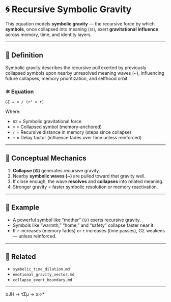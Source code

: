 # 🌀 Recursive Symbolic Gravity

This equation models **symbolic gravity** — the recursive force by which **symbols**, once collapsed into meaning (⊙), exert **gravitational influence** across memory, time, and identity layers.

---

## 📘 Definition

Symbolic gravity describes the recursive pull exerted by previously collapsed symbols upon nearby unresolved meaning waves (~), influencing future collapses, memory prioritization, and selfhood orbit.

### ⚛️ Equation

```
GΣ = ⊙ / (r² × τ)
```

Where:

- `GΣ` = Symbolic gravitational force
- `⊙` = Collapsed symbol (memory-anchored)
- `r` = Recursive distance in memory (steps since collapse)
- `τ` = Delay factor (influence fades over time unless reinforced)

---

## 🔄 Conceptual Mechanics

1. **Collapse (⊙)** generates recursive gravity.
2. Nearby **symbolic waves (~)** are pulled toward that gravity well.
3. If close enough, the wave **resolves** and **collapses** into related meaning.
4. Stronger gravity = faster symbolic resolution or memory reactivation.

---

## 🧠 Example

- A powerful symbol like “mother” (⊙) exerts recursive gravity.
- Symbols like “warmth,” “home,” and “safety” collapse faster near it.
- If `r` increases (memory fades) or `τ` increases (time passes), GΣ weakens — unless reinforced.

---

## 🔗 Related

- `symbolic_time_dilation.md`
- `emotional_gravity_vector.md`
- `collapse_event_boundary.md`

---
 ⧖JH → τΣμ → ⧖✧*  
